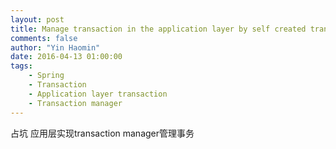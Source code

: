 ```yaml
---
layout: post
title: Manage transaction in the application layer by self created transaction manager
comments: false
author: "Yin Haomin"
date: 2016-04-13 01:00:00
tags:
    - Spring
    - Transaction
    - Application layer transaction
    - Transaction manager
---
```


占坑 应用层实现transaction manager管理事务
